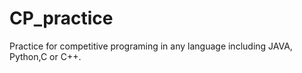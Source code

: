 # CP_practice
Practice for competitive programing  in any language including JAVA, Python,C or C++.
